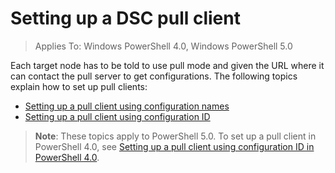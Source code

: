 # Setting up a DSC pull client

> Applies To: Windows PowerShell 4.0, Windows PowerShell 5.0

Each target node has to be told to use pull mode and given the URL where it can contact the pull server to get configurations. The following topics explain how to set up pull clients:

* [Setting up a pull client using configuration names](pullClientConfigNames.md)
* [Setting up a pull client using configuration ID](pullClientConfigID.md)

> **Note**: These topics apply to PowerShell 5.0. To set up a pull client in PowerShell 4.0, see [Setting up a pull client using configuration ID in PowerShell 4.0](pullClientConfigID4.md).
